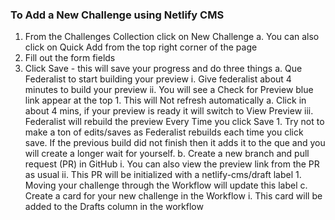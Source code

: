 ### To Add a New Challenge using Netlify CMS

1.  From the Challenges Collection click on New Challenge
	a.  You can also click on Quick Add from the top right corner of the page
2.  Fill out the form fields  
3.  Click Save - this will save your progress and do three things
	a.  Que Federalist to start building your preview
		i.  Give federalist about 4 minutes to build your preview
		ii.  You will see a Check for Preview blue link appear at the top
			1.  This will Not refresh automatically
				a.  Click in about 4 mins, if your preview is ready it will switch to View Preview
	    iii.  Federalist will rebuild the preview Every Time you click Save
            1.  Try not to make a ton of edits/saves as Federalist rebuilds each time you click save. If the previous build did not finish then it adds it to the que and you will create a longer wait for yourself.
	b.  Create a new branch and pull request (PR) in GitHub
		i.  You can also view the preview link from the PR as usual
		ii.  This PR will be initialized with a netlify-cms/draft label
			1.  Moving your challenge through the Workflow will update this label
	c.  Create a card for your new challenge in the Workflow
        i.  This card will be added to the Drafts column in the workflow